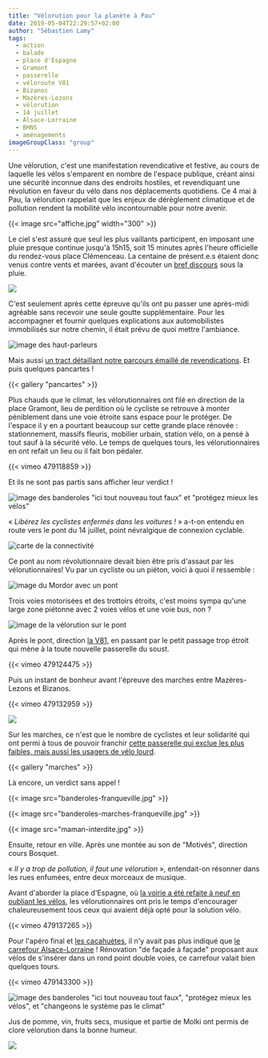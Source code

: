 ```yaml
---
title: "Vélorution pour la planète à Pau"
date: 2019-05-04T22:29:57+02:00
author: "Sébastien Lamy"
tags:
  - action
  - balade
  - place d'Espagne
  - Gramont
  - passerelle
  - véloroute V81
  - Bizanos
  - Mazères-Lezons
  - vélorution
  - 14 juillet
  - Alsace-Lorraine
  - BHNS
  - aménagements
imageGroupClass: "group"
---
```


Une  vélorution, c'est une manifestation revendicative et festive, au cours de 
laquelle les vélos s'emparent en nombre de l'espace publique, créant ainsi une 
sécurité inconnue dans des endroits hostiles, et revendiquant une révolution 
en faveur du vélo dans nos déplacements quotidiens. Ce 4 mai à Pau, la 
vélorution rappelait que les enjeux de dérèglement climatique et de 
pollution rendent la mobilité vélo incontournable pour notre avenir.

{{< image src="affiche.jpg" width="300" >}}

Le ciel s'est assuré que seul les plus vaillants participent, en 
imposant une pluie presque continue jusqu'à 15h15, soit 15 minutes après 
l'heure officielle du rendez-vous place Clémenceau. La centaine de présent.e.s 
étaient donc venus contre vents et marées, avant d'écouter un [bref discours] 
sous la pluie. 

![](depart.jpg)

C'est seulement après cette épreuve qu'ils ont pu passer une  après-midi 
agréable sans recevoir une seule goutte supplémentaire. Pour les accompagner et
fournir quelques explications aux automobilistes immobilisés sur notre chemin,
il était prévu de quoi mettre l'ambiance.

![image des haut-parleurs](hp.jpg)

Mais aussi [un tract détaillant notre parcours émaillé de revendications]. Et puis
quelques pancartes !

{{< gallery "pancartes" >}}


Plus chauds que le climat, les vélorutionnaires ont filé en direction de la 
place Gramont, lieu de perdition où le cycliste se retrouve à monter 
péniblement dans une voie étroite sans espace pour le protéger. De l'espace il 
y en a pourtant beaucoup sur cette grande place rénovée : stationnement, 
massifs fleuris, mobilier urbain, station vélo, on a pensé à tout sauf à la 
sécurité vélo. Le temps de quelques tours, les vélorutionnaires en ont refait 
un lieu ou il fait bon pédaler.

{{< vimeo 479118859 >}}

Et ils ne sont pas partis sans afficher leur verdict !

![image des banderoles "ici tout nouveau tout faux" et "protégez mieux les vélos"](banderoles-gramont.jpg)

« _Libérez les cyclistes enfermés dans les voitures !_ » a-t-on entendu en 
route vers le pont du 14 juillet, point névralgique de connexion cyclable.

![carte de la connectivité](connexion-14-juillet.jpg)

Ce pont au nom révolutionnaire devait bien être pris d'assaut par les 
vélorutionnaires! Vu par un cycliste ou un piéton, voici à quoi il ressemble :

![image du Mordor avec un pont](mordor.jpg)


Trois voies motorisées et des trottoirs étroits, c'est moins sympa qu'une large
zone piétonne avec 2 voies vélos et une voie bus, non ?

![image de la vélorution sur le pont](14-juillet.jpg)

Après le pont, direction [la V81], en passant par le petit passage
trop étroit qui mène à la toute nouvelle passerelle du soust.

{{< vimeo 479124475 >}}

Puis un instant de bonheur avant l'épreuve des marches entre Mazères-Lezons et
Bizanos.

{{< vimeo 479132959 >}}

![](marches-franqueville.jpg)

Sur les marches, ce n'est que le nombre de cyclistes et leur solidarité qui 
ont permi à tous de pouvoir franchir [cette passerelle qui exclue les plus 
faibles, mais aussi les usagers de vélo lourd].

{{< gallery "marches" >}}

Là encore, un verdict sans appel !

<div class="group">
<p>{{< image src="banderoles-franqueville.jpg" >}}</p>
<p>{{< image src="banderoles-marches-franqueville.jpg" >}}</p>
<p>{{< image src="maman-interdite.jpg" >}}</p>
</div>

Ensuite, retour en ville. Après une montée au son de "Motivés", direction cours 
Bosquet. 

« _Il y a trop de pollution, il faut une vélorution_ », entendait-on résonner 
dans les rues enfumées, entre deux morceaux de musique.

Avant d'aborder la place d'Espagne, où [la voirie a été refaite à neuf en
oubliant les vélos], les vélorutionnaires ont pris le temps d'encourager
chaleureusement tous ceux qui avaient déjà opté pour la solution vélo.

{{< vimeo 479137265 >}}

Pour l'apéro final et [les cacahuètes], il n'y avait pas plus indiqué que [le 
carrefour Alsace-Lorraine] ! Rénovation "de façade à façade" proposant aux vélos 
de s'insérer dans un rond point double voies, ce carrefour valait bien quelques 
tours. 

{{< vimeo 479143300 >}}

![image des banderoles "ici tout nouveau tout faux", "protégez mieux les vélos", et "changeons le système pas le climat"](banderoles-alsace-lorraine.jpg)

Jus de pomme, vin, fruits secs, musique et partie de Molki ont permis de clore 
vélorution dans la bonne humeur.

![](molki.jpg)

[la V81]: /blog/2018/veloroute-v81-notre-analyse-sur-tarsacq-pau-nay/
[bref discours]: discours.pdf
[un tract détaillant notre parcours émaillé de revendications]: flyer-velorution-planete-pau-4-mai-2019.pdf
[cette passerelle qui exclue les plus faibles, mais aussi les usagers de vélo lourd]: /blog/2018/inoguration-et-revendications/
[la voirie a été refaite à neuf en oubliant les vélos]: /blog/2018/loi-laure-et-bhns/
[les cacahuètes]: /blog/2019/des-cacahuetes-en-attendant-lamenagement-velo/
[le carrefour Alsace-Lorraine]: /blog/2019/alsace-lorraine-la-debacle-velo/

